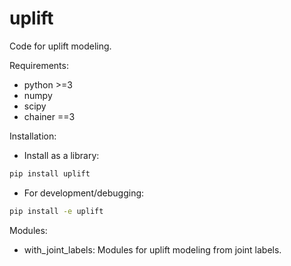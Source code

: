 # uplift
Code for uplift modeling.

Requirements:
* python >=3
* numpy
* scipy
* chainer ==3

Installation:
* Install as a library:
```bash
pip install uplift
```
* For development/debugging:
```bash
pip install -e uplift
```

Modules:
* with_joint_labels: Modules for uplift modeling from joint labels.

